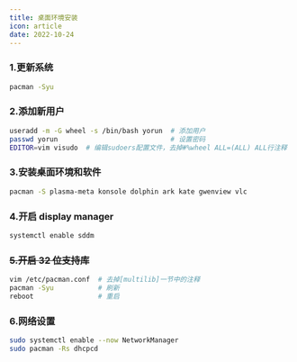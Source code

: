 ```yaml
---
title: 桌面环境安装
icon: article
date: 2022-10-24
---
```


### 1.更新系统

```bash
pacman -Syu
```

### 2.添加新用户

```bash
useradd -m -G wheel -s /bin/bash yorun  # 添加用户
passwd yorun                            # 设置密码
EDITOR=vim visudo  # 编辑sudoers配置文件，去掉#%wheel ALL=(ALL) ALL行注释
```

### 3.安装桌面环境和软件

```bash
pacman -S plasma-meta konsole dolphin ark kate gwenview vlc
```

### 4.开启 display manager

```bash
systemctl enable sddm
```

### ~~5.开启 32 位支持库~~

```bash
vim /etc/pacman.conf  # 去掉[multilib]一节中的注释
pacman -Syu           # 刷新
reboot                # 重启
```

### 6.网络设置

```bash
sudo systemctl enable --now NetworkManager
sudo pacman -Rs dhcpcd
```
